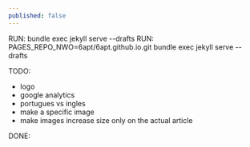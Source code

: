 ```yaml
---
published: false
---
```


RUN: bundle exec jekyll serve --drafts
RUN: PAGES_REPO_NWO=6apt/6apt.github.io.git bundle exec jekyll serve --drafts

TODO:
 - logo
 - google analytics
 - portugues vs ingles
 - make a specific image
 - make images increase size only on the actual article

DONE:



